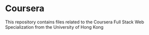 # Coursera

This repository contains files related to the Coursera Full Stack Web Specialization from the University of Hong Kong
